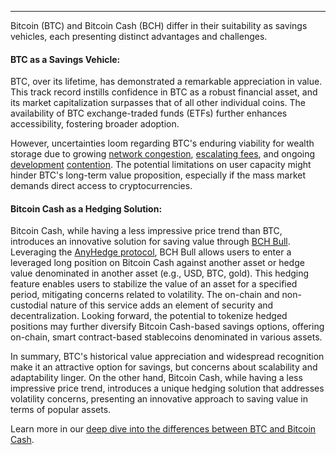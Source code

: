 ---
Bitcoin (BTC) and Bitcoin Cash (BCH) differ in their suitability as savings vehicles, each presenting distinct advantages and challenges.

#### BTC as a Savings Vehicle:

BTC, over its lifetime, has demonstrated a remarkable appreciation in value. This track record instills confidence in BTC as a robust financial asset, and its market capitalization surpasses that of all other individual coins. The availability of BTC exchange-traded funds (ETFs) further enhances accessibility, fostering broader adoption. 

However, uncertainties loom regarding BTC's enduring viability for wealth storage due to growing [network congestion](https://bitinfocharts.com/comparison/bitcoin-transactions.html), [escalating fees](https://bitinfocharts.com/comparison/bitcoin-transactionfees.html#1y), and ongoing [development](https://fortune.com/crypto/2024/01/30/bitcoin-fight-over-ordinals-nfts/) [contention](https://news.cryptoizresearch.com/bitcoin-protocol-development-hurdles-navigating-consensus-challenges/). The potential limitations on user capacity might hinder BTC's long-term value proposition, especially if the mass market demands direct access to cryptocurrencies.

#### Bitcoin Cash as a Hedging Solution:

Bitcoin Cash, while having a less impressive price trend than BTC, introduces an innovative solution for saving value through [BCH Bull](https://bchbull.com/). Leveraging the [AnyHedge protocol](https://anyhedge.com/), BCH Bull allows users to enter a leveraged long position on Bitcoin Cash against another asset or hedge value denominated in another asset (e.g., USD, BTC, gold). This hedging feature enables users to stabilize the value of an asset for a specified period, mitigating concerns related to volatility. The on-chain and non-custodial nature of this service adds an element of security and decentralization. Looking forward, the potential to tokenize hedged positions may further diversify Bitcoin Cash-based savings options, offering on-chain, smart contract-based stablecoins denominated in various assets.

In summary, BTC's historical value appreciation and widespread recognition make it an attractive option for savings, but concerns about scalability and adaptability linger. On the other hand, Bitcoin Cash, while having a less impressive price trend, introduces a unique hedging solution that addresses volatility concerns, presenting an innovative approach to saving value in terms of popular assets.

Learn more in our [deep dive into the differences between BTC and Bitcoin Cash](https://bchfaq.com/what-is-the-difference-between-bitcoin-and-bitcoin-cash-part-5/#savings).